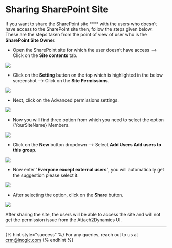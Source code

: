 # Sharing SharePoint Site

If you want to share the SharePoint site **** with the users who doesn’t have access to the SharePoint site then, follow the steps given below. These are the steps taken from the point of view of user who is the **SharePoint Site Owner.**

* Open the SharePoint site for which the user doesn’t have access --> Click on the **Site contents** tab.

![](<../../.gitbook/assets/Sharing SharePoint\_1.jpg>)

* Click on the **Setting** button on the top which is highlighted in the below screenshot --> Click on the **Site Permissions**.

![](<../../.gitbook/assets/Sharing SharePoint\_2 (1).png>)

* Next, click on the Advanced permissions settings.

![](<../../.gitbook/assets/Sharing SharePoint\_3.png>)

* Now you will find three option from which you need to select the option {YourSiteName} Members.

![](<../../.gitbook/assets/Sharing SharePoint\_4.png>)

* Click on the **New** button dropdown --> Select **Add Users Add users to this group**.

![](<../../.gitbook/assets/Sharing SharePoint\_5.png>)

* Now enter **'Everyone except external users'**, you will automatically get the suggestion please select it.

![](<../../.gitbook/assets/Sharing SharePoint\_6.png>)

* After selecting the option, click on the **Share** button.

![](<../../.gitbook/assets/Sharing SharePoint\_7.png>)

After sharing the site, the users will be able to access the site and will not get the permission issue from the Attach2Dynamics UI.

****

{% hint style="success" %}
For any queries, reach out to us at [crm@inogic.com](mailto:crm@inogic.com)
{% endhint %}
